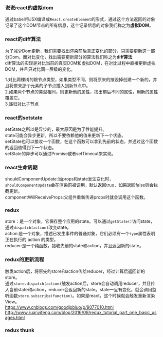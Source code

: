 ### 说说react的虚拟dom
通过babel将JSX编译成`React.createElement`的形式，通过这个方法返回的对象记录了这个DOM节点的所有信息，这个记录信息的对象我们称之为**虚拟DOM**。

### react的diff算法
为了减少Dom更新，我们需要找出渲染前后真正变化的部分，只需要更新这一部分Dom。而对比变化，找出需要更新部分的算法我们称之为**diff算法**   
diff算法的实现是对比当前的真实DOM和虚拟DOM，在对比过程中直接更新虚拟DOM，并且只对比同一层级的变化。   

1.对比两棵树的跟节点类型，如果类型不同，则将原来的摧毁掉创建一个新的，并且将原来那个元素的子节点插入到新节点中。   
2.如果两个节点的类型相同，则更新他的属性，找出前后不同的属性，用新的属性覆盖它。   
3.递归对比子节点   

### react的setstate
setState之所以是异步的，最大原因是为了性能提升。  
state可能会异步更新，所以不要依赖他的值来更新下一个状态。  
setState也可以接收一个函数，在这个函数可以拿到先前的状态，并通过这个函数的返回值得到下一个状态。   
setState的异步可以通过Promise或者setTimeout来实现。   

### react生命周期
shouldComponentUpdate:当props和state发生变化时，`shouldComponentUpdate`会在渲染前被调用，默认返回true，如果返回false则会拦截更新。   
componentWillReceiveProps:父组件重新传递props时就会调用这个函数。   

### redux
store：是一个对象，它保存整个应用的state。可以通过`getState()`访问state，通过`dispatch(action)`改变state。   
action:是一个对象，描述已发生事件的普通对象，它们必须有一个`type`属性表明正在执行的 action 的类型。    
reducer:是一个纯函数，接收先前的state和action，并且返回新的state。       

### redux的更新流程
触发action后，将原先的store和action传给reducer，经过计算后返回新的store。   
通过`store.dispatch(action)`触发action后，store会自动调用reducer，并且传入当前state和action，reducer会返回新的state。state一旦有变化，就会调用监听函数`store.subscribe(function)`。如果是react，这个时候就会触发重新渲染View。   
https://www.cnblogs.com/goodjobluo/p/9077010.html      
http://www.ruanyifeng.com/blog/2016/09/redux_tutorial_part_one_basic_usages.html

### redux thunk


